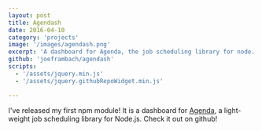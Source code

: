 ```yaml
---
layout: post
title: Agendash
date: 2016-04-10
category: 'projects'
image: '/images/agendash.png'
excerpt: 'A dashboard for Agenda, the job scheduling library for node.'
github: 'joeframbach/agendash'
scripts:
  - '/assets/jquery.min.js'
  - '/assets/jquery.githubRepoWidget.min.js'

---
```

I've released my first npm module! It is a dashboard for [Agenda](https://github.com/rschmukler/agenda),
a light-weight job scheduling library for Node.js. Check it out on github!
